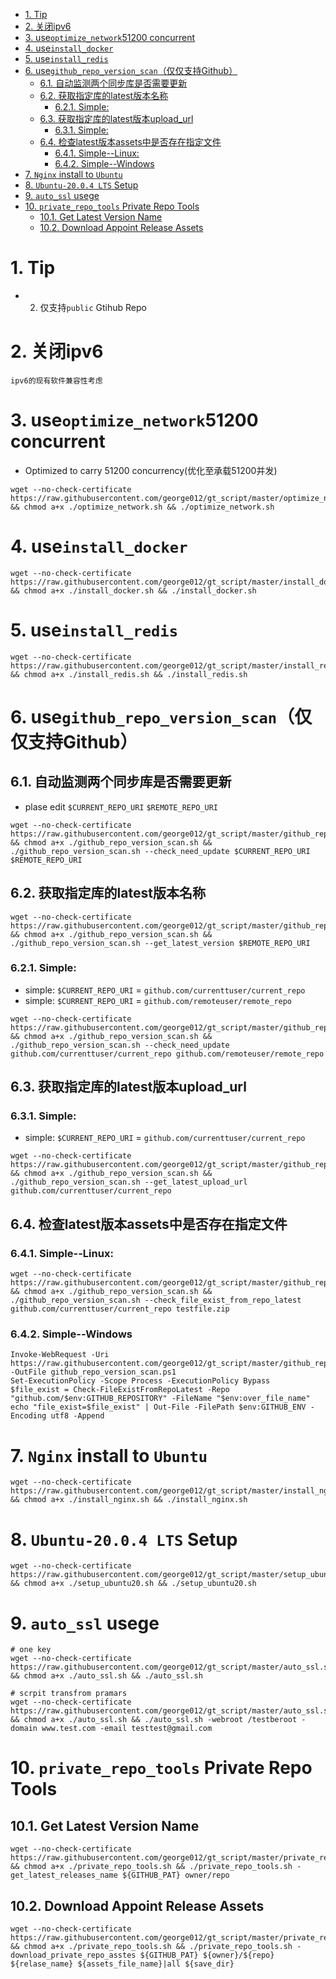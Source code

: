 <!-- TOC -->

- [1. Tip](#1-tip)
- [2. 关闭ipv6](#2-关闭ipv6)
- [3. use`optimize_network`51200 concurrent](#3-useoptimize_network51200-concurrent)
- [4. use`install_docker`](#4-useinstall_docker)
- [5. use`install_redis`](#5-useinstall_redis)
- [6. use`github_repo_version_scan`（仅仅支持Github）](#6-usegithub_repo_version_scan仅仅支持github)
    - [6.1. 自动监测两个同步库是否需要更新](#61-自动监测两个同步库是否需要更新)
    - [6.2. 获取指定库的latest版本名称](#62-获取指定库的latest版本名称)
        - [6.2.1. Simple:](#621-simple)
    - [6.3. 获取指定库的latest版本upload_url](#63-获取指定库的latest版本upload_url)
        - [6.3.1. Simple:](#631-simple)
    - [6.4. 检查latest版本assets中是否存在指定文件](#64-检查latest版本assets中是否存在指定文件)
        - [6.4.1. Simple--Linux:](#641-simple--linux)
        - [6.4.2. Simple--Windows](#642-simple--windows)
- [7. `Nginx` install to `Ubuntu`](#7-nginx-install-to-ubuntu)
- [8. `Ubuntu-20.0.4 LTS` Setup](#8-ubuntu-2004-lts-setup)
- [9. `auto_ssl` usege](#9-auto_ssl-usege)
- [10. `private_repo_tools` Private Repo Tools](#10-private_repo_tools-private-repo-tools)
    - [10.1. Get Latest Version Name](#101-get-latest-version-name)
    - [10.2. Download Appoint Release Assets](#102-download-appoint-release-assets)

<!-- /TOC -->

# 1. Tip
* 2. 仅支持`public` Gtihub Repo

# 2. 关闭ipv6
```
ipv6的现有软件兼容性考虑
```

# 3. use`optimize_network`51200 concurrent
* Optimized to carry 51200 concurrency(优化至承载51200并发)
```
wget --no-check-certificate https://raw.githubusercontent.com/george012/gt_script/master/optimize_network.sh && chmod a+x ./optimize_network.sh && ./optimize_network.sh
```

# 4. use`install_docker`
```
wget --no-check-certificate https://raw.githubusercontent.com/george012/gt_script/master/install_docker.sh && chmod a+x ./install_docker.sh && ./install_docker.sh
```

# 5. use`install_redis`
```
wget --no-check-certificate https://raw.githubusercontent.com/george012/gt_script/master/install_redis.sh && chmod a+x ./install_redis.sh && ./install_redis.sh
```

# 6. use`github_repo_version_scan`（仅仅支持Github）
## 6.1. 自动监测两个同步库是否需要更新
*   plase edit `$CURRENT_REPO_URI` `$REMOTE_REPO_URI`

```
wget --no-check-certificate https://raw.githubusercontent.com/george012/gt_script/master/github_repo_version_scan.sh && chmod a+x ./github_repo_version_scan.sh && ./github_repo_version_scan.sh --check_need_update $CURRENT_REPO_URI $REMOTE_REPO_URI
```

## 6.2. 获取指定库的latest版本名称
```
wget --no-check-certificate https://raw.githubusercontent.com/george012/gt_script/master/github_repo_version_scan.sh && chmod a+x ./github_repo_version_scan.sh && ./github_repo_version_scan.sh --get_latest_version $REMOTE_REPO_URI
```
### 6.2.1. Simple:
*   simple: `$CURRENT_REPO_URI` = `github.com/currenttuser/current_repo`
*   simple: `$CURRENT_REPO_URI` = `github.com/remoteuser/remote_repo`
```
wget --no-check-certificate https://raw.githubusercontent.com/george012/gt_script/master/github_repo_version_scan.sh && chmod a+x ./github_repo_version_scan.sh && ./github_repo_version_scan.sh --check_need_update github.com/currenttuser/current_repo github.com/remoteuser/remote_repo
```

## 6.3. 获取指定库的latest版本upload_url
### 6.3.1. Simple:
*   simple: `$CURRENT_REPO_URI` = `github.com/currenttuser/current_repo`
```
wget --no-check-certificate https://raw.githubusercontent.com/george012/gt_script/master/github_repo_version_scan.sh && chmod a+x ./github_repo_version_scan.sh && ./github_repo_version_scan.sh --get_latest_upload_url github.com/currenttuser/current_repo
```

## 6.4. 检查latest版本assets中是否存在指定文件
### 6.4.1. Simple--Linux:
```
wget --no-check-certificate https://raw.githubusercontent.com/george012/gt_script/master/github_repo_version_scan.sh && chmod a+x ./github_repo_version_scan.sh && ./github_repo_version_scan.sh --check_file_exist_from_repo_latest github.com/currenttuser/current_repo testfile.zip
```
### 6.4.2. Simple--Windows
```
Invoke-WebRequest -Uri https://raw.githubusercontent.com/george012/gt_script/master/github_repo_version_scan.ps1 -OutFile github_repo_version_scan.ps1
Set-ExecutionPolicy -Scope Process -ExecutionPolicy Bypass
$file_exist = Check-FileExistFromRepoLatest -Repo "github.com/$env:GITHUB_REPOSITORY" -FileName "$env:over_file_name"
echo "file_exist=$file_exist" | Out-File -FilePath $env:GITHUB_ENV -Encoding utf8 -Append
```

# 7. `Nginx` install to `Ubuntu`
```
wget --no-check-certificate https://raw.githubusercontent.com/george012/gt_script/master/install_nginx.sh && chmod a+x ./install_nginx.sh && ./install_nginx.sh
```

# 8. `Ubuntu-20.0.4 LTS` Setup
```
wget --no-check-certificate https://raw.githubusercontent.com/george012/gt_script/master/setup_ubuntu20.sh && chmod a+x ./setup_ubuntu20.sh && ./setup_ubuntu20.sh
```

# 9. `auto_ssl` usege
```
# one key
wget --no-check-certificate https://raw.githubusercontent.com/george012/gt_script/master/auto_ssl.sh && chmod a+x ./auto_ssl.sh && ./auto_ssl.sh

# scrpit transfrom pramars
wget --no-check-certificate https://raw.githubusercontent.com/george012/gt_script/master/auto_ssl.sh && chmod a+x ./auto_ssl.sh && ./auto_ssl.sh -webroot /testberoot -domain www.test.com -email testtest@gmail.com
```

# 10. `private_repo_tools` Private Repo Tools

## 10.1. Get Latest Version Name
```
wget --no-check-certificate https://raw.githubusercontent.com/george012/gt_script/master/private_repo_tools.sh && chmod a+x ./private_repo_tools.sh && ./private_repo_tools.sh -get_latest_releases_name ${GITHUB_PAT} owner/repo
```

## 10.2. Download Appoint Release Assets
```
wget --no-check-certificate https://raw.githubusercontent.com/george012/gt_script/master/private_repo_tools.sh && chmod a+x ./private_repo_tools.sh && ./private_repo_tools.sh -download_private_repo_asstes ${GITHUB_PAT} ${owner}/${repo} ${relase_name} ${assets_file_name}|all ${save_dir}
```
